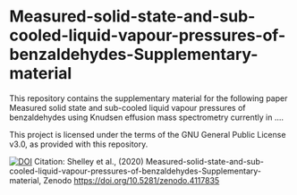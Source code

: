 # Measured-solid-state-and-sub-cooled-liquid-vapour-pressures-of-benzaldehydes-Supplementary-material

This repository contains the supplementary material for the following paper Measured solid state and sub-cooled liquid vapour pressures of benzaldehydes using Knudsen effusion mass spectrometry currently in ....


This project is licensed under the terms of the GNU General Public License v3.0, as provided with this repository.

[![DOI](https://zenodo.org/badge/306300954.svg)](https://zenodo.org/badge/latestdoi/306300954) Citation: Shelley et al., (2020) Measured-solid-state-and-sub-cooled-liquid-vapour-pressures-of-benzaldehydes-Supplementary-material, Zenodo https://doi.org/10.5281/zenodo.4117835
